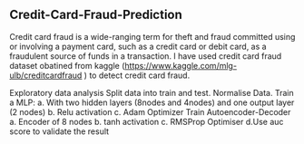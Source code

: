 ## Credit-Card-Fraud-Prediction
Credit card fraud is a wide-ranging term for theft and fraud committed using or involving a payment card, such as a credit card or debit card, as a fraudulent source of funds in a transaction. I have used credit card fraud dataset obatined from kaggle (https://www.kaggle.com/mlg-ulb/creditcardfraud ) to detect credit card fraud.

Exploratory data analysis
Split data into train and test. Normalise Data.
Train a MLP: a. With two hidden layers (8nodes and 4nodes) and one output layer (2 nodes) b. Relu activation c. Adam Optimizer
Train Autoencoder-Decoder a. Encoder of 8 nodes b. tanh activation c. RMSProp Optimiser d.Use auc score to validate the result
